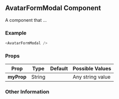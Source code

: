 ## AvatarFormModal Component
A component that ...

### Example

```js
<AvatarFormModal />
```

### Props

| Prop          | Type     | Default     | Possible Values
| ------------- | -------- | ----------- | ---------------------------------------------
| **myProp**    | String   |             | Any string value


### Other Information
